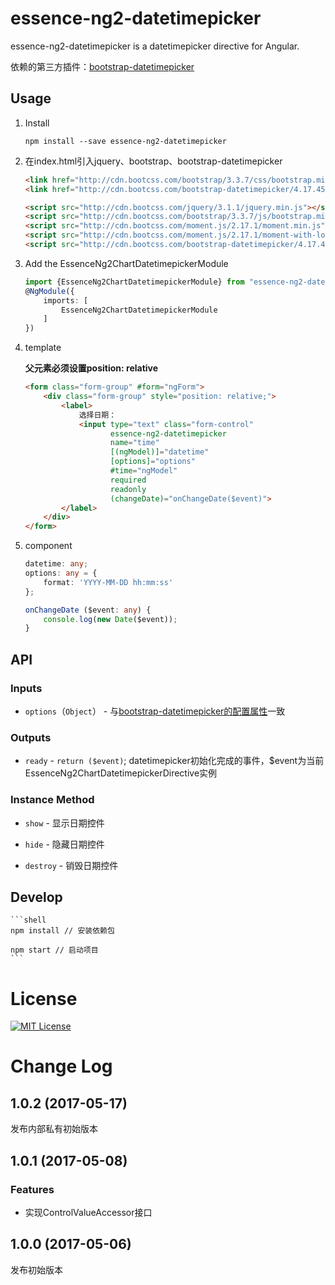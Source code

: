 # essence-ng2-datetimepicker

essence-ng2-datetimepicker is a datetimepicker directive for Angular.

依赖的第三方插件：[bootstrap-datetimepicker](http://eonasdan.github.io/bootstrap-datetimepicker/)

## Usage

1. Install

	```shell
	npm install --save essence-ng2-datetimepicker
	```
	
2. 在index.html引入jquery、bootstrap、bootstrap-datetimepicker

	```html
	<link href="http://cdn.bootcss.com/bootstrap/3.3.7/css/bootstrap.min.css" rel="stylesheet">
    <link href="http://cdn.bootcss.com/bootstrap-datetimepicker/4.17.45/css/bootstrap-datetimepicker.min.css" rel="stylesheet">
    
    <script src="http://cdn.bootcss.com/jquery/3.1.1/jquery.min.js"></script>
    <script src="http://cdn.bootcss.com/bootstrap/3.3.7/js/bootstrap.min.js"></script>
    <script src="http://cdn.bootcss.com/moment.js/2.17.1/moment.min.js"></script>
    <script src="http://cdn.bootcss.com/moment.js/2.17.1/moment-with-locales.min.js"></script>
    <script src="http://cdn.bootcss.com/bootstrap-datetimepicker/4.17.45/js/bootstrap-datetimepicker.min.js"></script>
	```

3. Add the EssenceNg2ChartDatetimepickerModule

	```typescript
	import {EssenceNg2ChartDatetimepickerModule} from "essence-ng2-datetimepicker";
	@NgModule({
	    imports: [
	        EssenceNg2ChartDatetimepickerModule
	    ]
	})
	```

4. template

	**父元素必须设置position: relative**

	```html
	<form class="form-group" #form="ngForm">
	    <div class="form-group" style="position: relative;">
	        <label>
	            选择日期：
	            <input type="text" class="form-control"
	                   essence-ng2-datetimepicker
	                   name="time"
	                   [(ngModel)]="datetime"
	                   [options]="options"
	                   #time="ngModel"
	                   required
	                   readonly
	                   (changeDate)="onChangeDate($event)">
	        </label>
	    </div>
	</form>
	```

5. component

	```typescript
	datetime: any;
    options: any = {
        format: 'YYYY-MM-DD hh:mm:ss'
    };

    onChangeDate ($event: any) {
        console.log(new Date($event));
    }
	```

## API

### Inputs

- `options`（`Object`） - 与[bootstrap-datetimepicker的配置属性](http://eonasdan.github.io/bootstrap-datetimepicker/Options/)一致

### Outputs

- `ready` - `return ($event)`; datetimepicker初始化完成的事件，$event为当前EssenceNg2ChartDatetimepickerDirective实例

### Instance Method

- `show` - 显示日期控件

- `hide` - 隐藏日期控件

- `destroy` - 销毁日期控件

## Develop

	```shell
	npm install // 安装依赖包
	
	npm start // 启动项目
	```

# License

[![MIT License](https://img.shields.io/badge/license-MIT-blue.svg?style=flat)](/LICENSE)

# Change Log

## 1.0.2 (2017-05-17)

发布内部私有初始版本

## 1.0.1 (2017-05-08)

### Features

- 实现ControlValueAccessor接口

## 1.0.0 (2017-05-06)

发布初始版本
